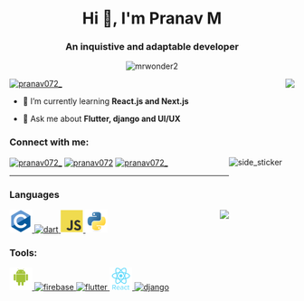 <h1 align="center">Hi 👋, I'm Pranav M</h1>
<h3 align="center">An inquistive and adaptable developer</h3>

<p align="center"> <img src="https://komarev.com/ghpvc/?username=trulyPranav&label=Profile%20Views&color=0e75b6&style=flat" alt="mrwonder2" /> </p>

<p align="left"> <a href="https://twitter.com/pranav072_" target="blank"><img src="https://img.shields.io/twitter/follow/pranav072_?logo=twitter&style=for-the-badge" alt="pranav072_" /></a>
<a href="https://github.com/trulyPranav/github-readme-stats">
  <img height=200 align="right" src="https://github-readme-stats.vercel.app/api?username=trulyPranav&theme=transparent" />
</a>
</p>

- 🌱 I’m currently learning **React.js and Next.js**

- 💬 Ask me about **Flutter, django and UI/UX**

<h3 align="left">Connect with me:</h3>
<p>


<img align="right" width=100px height=100px alt="side_sticker" src="https://media.giphy.com/media/TEnXkcsHrP4YedChhA/giphy.gif" />

<a href="https://twitter.com/pranav072_" target="blank"><img align="center" src="https://raw.githubusercontent.com/rahuldkjain/github-profile-readme-generator/master/src/images/icons/Social/twitter.svg" alt="pranav072_" height="30" width="40" /></a>
<a href="https://linkedin.com/in/pranav072" target="blank"><img align="center" src="https://raw.githubusercontent.com/rahuldkjain/github-profile-readme-generator/master/src/images/icons/Social/linked-in-alt.svg" alt="pranav072" height="30" width="40" /></a>
<a href="https://instagram.com/pranav072_" target="blank"><img align="center" src="https://raw.githubusercontent.com/rahuldkjain/github-profile-readme-generator/master/src/images/icons/Social/instagram.svg" alt="pranav072_" height="30" width="40" /></a>
</p>
<p> 
<hr>
<h3 align="left">Languages</h3>
<a href="https://github.com/trulyPranav/convoychat">
  <img height=200 align="right" src="https://github-readme-stats.vercel.app/api/top-langs?username=trulyPranav&layout=compact&langs_count=8&card_width=435&theme=transparent" />
</a>
<a href="https://www.cprogramming.com/" target="_blank" rel="noreferrer"> <img src="https://raw.githubusercontent.com/devicons/devicon/master/icons/c/c-original.svg" alt="c" width="40" height="40"/> </a>
<a href="https://dart.dev" target="_blank" rel="noreferrer"> <img src="https://www.vectorlogo.zone/logos/dartlang/dartlang-icon.svg" alt="dart" width="40" height="40"/> </a> 
<a href="https://developer.mozilla.org/en-US/docs/Web/JavaScript" target="_blank" rel="noreferrer"> <img src="https://raw.githubusercontent.com/devicons/devicon/master/icons/javascript/javascript-original.svg" alt="javascript" width="40" height="40"/> </a> 
<a href="https://www.python.org" target="_blank" rel="noreferrer"> <img src="https://raw.githubusercontent.com/devicons/devicon/master/icons/python/python-original.svg" alt="python" width="40" height="40"/> </a>
</p>
<p>
<h3 align="left">Tools:</h3>
<a href="https://developer.android.com" target="_blank" rel="noreferrer"> <img src="https://raw.githubusercontent.com/devicons/devicon/master/icons/android/android-original-wordmark.svg" alt="android" width="40" height="40"/> </a>
<a href="https://firebase.google.com/" target="_blank" rel="noreferrer"> <img src="https://www.vectorlogo.zone/logos/firebase/firebase-icon.svg" alt="firebase" width="40" height="40"/> </a> 
<a href="https://flutter.dev" target="_blank" rel="noreferrer"> <img src="https://www.vectorlogo.zone/logos/flutterio/flutterio-icon.svg" alt="flutter" width="40" height="40"/> </a>
<a href="https://reactjs.org/" target="_blank" rel="noreferrer"> <img src="https://raw.githubusercontent.com/devicons/devicon/master/icons/react/react-original-wordmark.svg" alt="react" width="40" height="40"/> </a>
<a href="https://www.djangoproject.com/" target="_blank" rel="noreferrer"> <img src="https://cdn.worldvectorlogo.com/logos/django.svg" alt="django" width="40" height="40"/> </a> 
</p>
